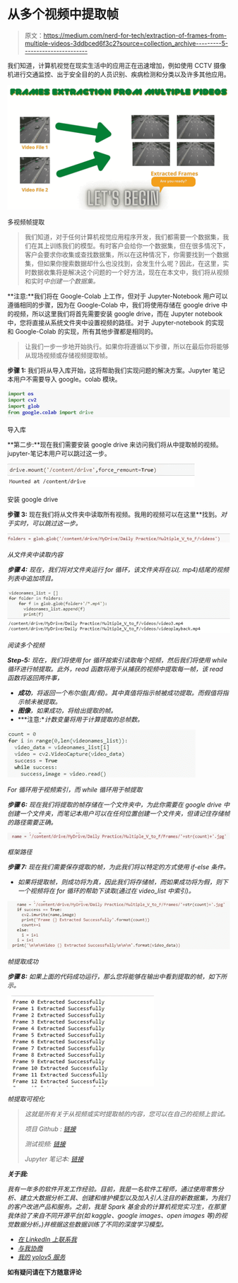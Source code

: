 # 从多个视频中提取帧

> 原文：<https://medium.com/nerd-for-tech/extraction-of-frames-from-multiple-videos-3ddbced6f3c2?source=collection_archive---------5----------------------->

我们知道，计算机视觉在现实生活中的应用正在迅速增加，例如使用 CCTV 摄像机进行交通监控、出于安全目的的人员识别、疾病检测和分类以及许多其他应用。

![](img/b7f4141060152d08b42831cb77d08878.png)

多视频帧提取

> 我们知道，对于任何计算机视觉应用程序开发，我们都需要一个数据集，我们在其上训练我们的模型。有时客户会给你一个数据集，但在很多情况下，客户会要求你收集或查找数据集，所以在这种情况下，你需要找到一个数据集，但如果你搜索数据却什么也没找到，会发生什么呢？因此，在这里，实时数据收集将是解决这个问题的一个好方法，现在在本文中，我们将从视频和实时*中创建一个数据集。*

**注意:**我们将在 Google-Colab 上工作，但对于 Jupyter-Notebook 用户可以遵循相同的步骤，因为在 Google-Colab 中，我们将使用存储在 google drive 中的视频，所以这里我们将首先需要安装 google drive，而在 Jupyter notebook 中，您将直接从系统文件夹中设置视频的路径。对于 Jupyter-notebook 的实现和 Google-Colab 的实现，所有其他步骤都是相同的。

> 让我们一步一步地开始执行。如果你将遵循以下步骤，所以在最后你将能够从现场视频或存储视频提取帧。

**步骤 1:** 我们将从导入库开始，这将帮助我们实现问题的解决方案。Jupyter 笔记本用户不需要导入 google。colab 模块。

![](img/6eb3a0baa6701fc38f503901a4d23857.png)

导入库

**第二步:**现在我们需要安装 google drive 来访问我们将从中提取帧的视频。jupyter-笔记本用户可以跳过这一步。

![](img/f199d1baba296a472d65cf10a5dd3633.png)

安装 google drive

**步骤 3:** 现在我们将从文件夹中读取所有视频。我用的视频可以在这里[](https://github.com/RizwanMunawar/Extraction-of-frames-from-multiple-frames-computer-vision-/tree/main/videos)**找到。*对于实时，可以跳过这一步。*

*![](img/a7477f0210105d3fb6088960feaa5b3a.png)*

*从文件夹中读取内容*

***步骤 4:** 现在，我们将对文件夹运行 for 循环，该文件夹将在以(. mp4)结尾的视频列表中追加项目。*

*![](img/4ec79be21f9d3c807c551d9ee4c71668.png)*

*阅读多个视频*

***Step-5:** 现在，我们将使用 for 循环按索引读取每个视频，然后我们将使用 while 循环进行帧提取。此外，read 函数将用于从捕获的视频中提取每一帧，该 read 函数将返回两件事，*

*   ***成功**，将返回一个布尔值(真/假)。其中真值将指示帧被成功提取。而假值将指示帧未被提取。*
*   ***图像**，如果成功，将给出提取的帧。*
*   ***注意:**计数变量将用于计算提取的总帧数。*

*![](img/67f81aa0d6d971df16347c7ca83cce70.png)*

*For 循环用于视频索引，而 while 循环用于帧提取*

***步骤 6:** 现在我们将提取的帧存储在一个文件夹中，为此你需要在 google drive 中创建一个文件夹，而笔记本用户可以在任何位置创建一个文件夹，但请记住存储帧的路径需要正确。*

*![](img/a65fb32ae1745f4eacc86e00fcc16336.png)*

*框架路径*

***步骤 7:** 现在我们需要保存提取的帧，为此我们将以特定的方式使用 if-else 条件。*

*   *如果将提取帧，则成功将为真，因此我们将存储帧，而如果成功将为假，则下一个视频将在 for 循环的帮助下读取(通过在 video_list 中索引)。*

*![](img/cf1cab6c09a8d3d2c3764a9473a097e4.png)*

*帧提取成功*

***步骤 8:** 如果上面的代码成功运行，那么您将能够在输出中看到提取的帧，如下所示。*

*![](img/bcdcef5bfd740b49930c4c137e5a9ed0.png)*

*帧提取可视化*

> *这就是所有关于从视频或实时提取帧的内容，您可以在自己的视频上尝试。*
> 
> **项目 Github :* [*链接*](https://github.com/RizwanMunawar/Extraction-of-frames-from-multiple-frames-computer-vision-)*
> 
> *测试视频: [*链接*](https://github.com/RizwanMunawar/Extraction-of-frames-from-multiple-frames-computer-vision-/tree/main/videos)*
> 
> *Jupyter 笔记本: [*链接*](https://github.com/RizwanMunawar/Extraction-of-frames-from-multiple-frames-computer-vision-/blob/main/Video_2_Frames_M.ipynb)*

***关于我:***

*我有一年多的软件开发工作经验。目前，我是一名软件工程师，通过使用零售分析、建立大数据分析工具、创建和维护模型以及加入引人注目的新数据集，为我们的客户改进产品和服务。之前，我是 Spark 基金会的计算机视觉实习生，在那里我体验了来自不同开源平台(如 kaggle、google images、open images 等)的视觉数据分析。)并根据这些数据训练了不同的深度学习模型。*

*   *[*在 LinkedIn 上联系我*](https://www.linkedin.com/in/muhammadrizwanmunawar/)*
*   *[*与我协商*](https://www.upwork.com/services/product/consultation-1477666319161577472?ref=project_share)*
*   *[*我的 yolov5 服务*](https://www.upwork.com/services/product/you-will-get-image-classification-projects-using-machine-learning-with-python-1323963101029052416?ref=project_share)*

****如有疑问请在下方随意评论****